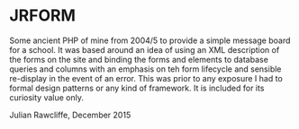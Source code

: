 JRFORM
======

Some ancient PHP of mine from 2004/5 to provide a simple message board for a
school.
It was based around an idea of using an XML description of the forms on the site
and binding the forms and elements to database queries and columns with an
emphasis on teh form lifecycle and sensible re-display in the event of an error.
This was prior to any exposure I had to formal design patterns or any kind of
framework.
It is included for its curiosity value only.

Julian Rawcliffe, December 2015
